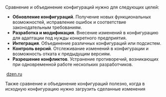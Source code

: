 Сравнение и объединение конфигураций нужно для следующих целей:

- **Обновление конфигураций**. Получение новых функциональных возможностей, исправление ошибок и соответствие законодательным требованиям.
- **Разработка и модификация**. Внесение изменений в конфигурацию для адаптации под нужды конкретного предприятия.
- **Интеграция**. Объединение различных конфигураций или подсистем.
- **Контроль версий**. Отслеживание изменений в конфигурации и возможность отката к предыдущим версиям.
- **Разрешение конфликтов**. Устранение противоречий, возникающих при одновременной работе нескольких разработчиков.

 [dzen.ru](https://dzen.ru/a/aD7R8mnoGDSds4ms)

Также сравнение и объединение конфигураций полезно, когда в исходную конфигурацию нужно загрузить сделанные изменения